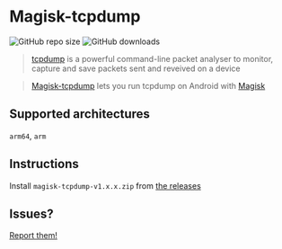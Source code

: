 # Magisk-tcpdump

![GitHub repo size](https://img.shields.io/github/repo-size/mikalueh/magisk-tcpdump)
![GitHub downloads](https://img.shields.io/github/downloads/mikalueh/magisk-tcpdump/total)

> [tcpdump](https://www.androidtcpdump.com/) is a powerful command-line packet analyser to monitor, capture and save packets sent and reveived on a device

> [Magisk-tcpdump](README.md) lets you run tcpdump on Android with [Magisk](https://github.com/topjohnwu/Magisk)

## Supported architectures

`arm64`, `arm`

## Instructions

Install `magisk-tcpdump-v1.x.x.zip` from [the releases](https://github.com/mikalueh/magisk-tcpdump/releases)

## Issues?

[Report them!](https://github.com/mikalueh/magisk-tcpdump/issues)
